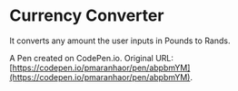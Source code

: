 # Currency Converter

It converts any amount the user inputs in Pounds to Rands.

A Pen created on CodePen.io. Original URL: [https://codepen.io/pmaranhaor/pen/abpbmYM](https://codepen.io/pmaranhaor/pen/abpbmYM).

